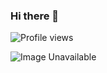 ### Hi there 👋

![Profile views](https://gpvc.arturio.dev/dojwun)  

<img src="https://raw.githubusercontent.com/dojwun/dojwun/master/addons/image.png" alt="Image Unavailable">

<!--
**dojwun/Dojwun** is a ✨ _special_ ✨ repository because its `README.md` (this file) appears on your GitHub profile.

Here are some ideas to get you started:

- 🔭 I’m currently working on ...
- 🌱 I’m currently learning ...
- 👯 I’m looking to collaborate on ...
- 🤔 I’m looking for help with ...
- 💬 Ask me about ...
- 📫 How to reach me: ...
- 😄 Pronouns: ...
- ⚡ Fun fact: ...
-->
